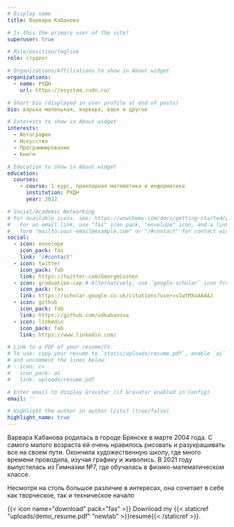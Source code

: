 ```yaml
---
# Display name
title: Варвара Кабанова

# Is this the primary user of the site?
superuser: true

# Role/position/tagline
role: студент 

# Organizations/Affiliations to show in About widget
organizations:
  - name: РУДН
    url: https://esystem.rudn.ru/

# Short bio (displayed in user profile at end of posts)
bio: варька маленькая, варвара, варя и другое 

# Interests to show in About widget
interests:
  - Фотография
  - Искусство 
  - Программирование
  - Книги

# Education to show in About widget
education:
  courses:
    - course: 1 курс, прикладная математика и информатика 
      institution: РУДН
      year: 2022

# Social/Academic Networking
# For available icons, see: https://wowchemy.com/docs/getting-started/page-builder/#icons
#   For an email link, use "fas" icon pack, "envelope" icon, and a link in the
#   form "mailto:your-email@example.com" or "/#contact" for contact widget.
social:
  - icon: envelope
    icon_pack: fas
    link: '/#contact'
  - icon: twitter
    icon_pack: fab
    link: https://twitter.com/GeorgeCushen
  - icon: graduation-cap # Alternatively, use `google-scholar` icon from `ai` icon pack
    icon_pack: fas
    link: https://scholar.google.co.uk/citations?user=sIwtMXoAAAAJ
  - icon: github
    icon_pack: fab
    link: https://github.com/vdkabanova
  - icon: linkedin
    icon_pack: fab
    link: https://www.linkedin.com/

# Link to a PDF of your resume/CV.
# To use: copy your resume to `static/uploads/resume.pdf`, enable `ai` icons in `params.toml`,
# and uncomment the lines below.
# - icon: cv
#   icon_pack: ai
#   link: uploads/resume.pdf

# Enter email to display Gravatar (if Gravatar enabled in Config)
email: ''

# Highlight the author in author lists? (true/false)
highlight_name: true
---
```


Варвара Кабанова родилась в городе Брянске в марте 2004 года. С самого малого возраста ей очень нравилось рисовать и разукрашивать все на своем пути. Окончила художественную школу, где много времени проводила, изучая графику и живопись. В 2021 году выпустилась из Гимназии №7, где обучалась в физико-математическом классе.

Несмотря на столь большое различие в интересах, она сочетает в себе как творческое, так и техническое начало

{{< icon name="download" pack="fas" >}} Download my {{< staticref "uploads/demo_resume.pdf" "newtab" >}}resumé{{< /staticref >}}.
